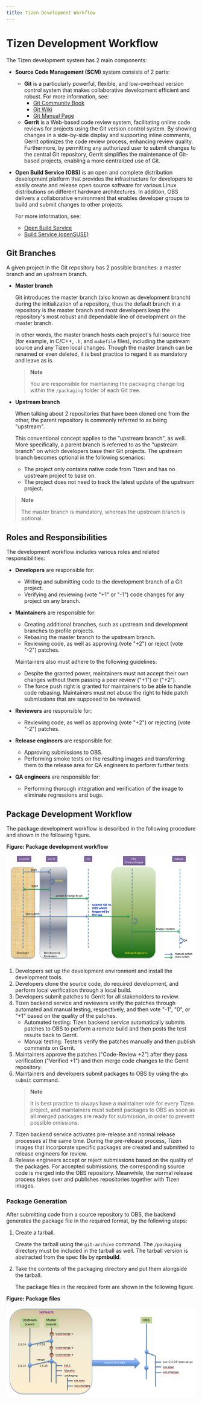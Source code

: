 ```yaml
---
title: Tizen Development Workflow
---
```


# Tizen Development Workflow

The Tizen development system has 2 main components:

- **Source Code Management (SCM)** system consists of 2 parts:
  - **Git** is a particularly powerful, flexible, and low-overhead version control system that makes collaborative development efficient and robust. For more information, see:
    - [Git Community Book](http://git-scm.com/book)
    - [Git Wiki](https://git.wiki.kernel.org/index.php/Main_Page)
    - [Git Manual Page](https://www.kernel.org/pub/software/scm/git/docs/)
  - **Gerrit** is a Web-based code review system, facilitating online code reviews for projects using the Git version control system. By showing changes in a side-by-side display and supporting inline comments, Gerrit optimizes the code review process, enhancing review quality. Furthermore, by permitting any authorized user to submit changes to the central Git repository, Gerrit simplifies the maintenance of Git-based projects, enabling a more centralized use of Git.
- **Open Build Service (OBS)** is an open and complete distribution development platform that provides the infrastructure for developers to easily create and release open source software for various Linux distributions on different hardware architectures. In addition, OBS delivers a collaborative environment that enables developer groups to build and submit changes to other projects.

  For more information, see:
  - [Open Build Service](http://openbuildservice.org/)
  - [Build Service (openSUSE)](http://en.opensuse.org/openSUSE:Build_Service)


## Git Branches

A given project in the Git repository has 2 possible branches: a master branch and an upstream branch.

- **Master branch**

  Git introduces the master branch (also known as development branch) during the initialization of a repository, thus the default branch in a repository is the master branch and most developers keep the repository's most robust and dependable line of development on the master branch.

  In other words, the master branch hosts each project's full source tree (for example, in C/C++, `.h`, and `makefile` files), including the upstream source and any Tizen local changes. Though the master branch can be renamed or even deleted, it is best practice to regard it as mandatory and leave as is.

  > **Note**
  >
  > You are responsible for maintaining the packaging change log within the `/packaging` folder of each Git tree.

- **Upstream branch**

  When talking about 2 repositories that have been cloned one from the other, the parent repository is commonly referred to as being "upstream".

  This conventional concept applies to the "upstream branch", as well. More specifically, a parent branch is referred to as the "upstream branch" on which developers base their Git projects. The upstream branch becomes optional in the following scenarios:

  - The project only contains native code from Tizen and has no upstream project to base on.
  - The project does not need to track the latest update of the upstream project.

> **Note**
>
> The master branch is mandatory, whereas the upstream branch is optional.

## Roles and Responsibilities

The development workflow includes various roles and related responsibilities:

- **Developers** are responsible for:

  - Writing and submitting code to the development branch of a Git project.
  - Verifying and reviewing (vote "+1" or "-1") code changes for any project on any branch.

- **Maintainers** are responsible for:

  - Creating additional branches, such as upstream and development branches to profile projects.
  - Rebasing the master branch to the upstream branch.
  - Reviewing code, as well as approving (vote "+2") or reject (vote "-2") patches.

  Maintainers also must adhere to the following guidelines:

  - Despite the granted power, maintainers must not accept their own changes without them passing a peer review ("+1") or ("+2").
  - The force push right is granted for maintainers to be able to handle code rebasing. Maintainers must not abuse the right to hide patch submissions that are supposed to be reviewed.

- **Reviewers** are responsible for:

  - Reviewing code, as well as approving (vote "+2") or rejecting (vote "-2") patches.

- **Release engineers** are responsible for:

  - Approving submissions to OBS.
  - Performing smoke tests on the resulting images and transferring them to the release area for QA engineers to perform further tests.

- **QA engineers** are responsible for:

  - Performing thorough integration and verification of the image to eliminate regressions and bugs.

## Package Development Workflow

The package development workflow is described in the following procedure and shown in the following figure.

**Figure: Package development workflow**

![Package development workflow](media/800px-tizen-work-flow.png)

1. Developers set up the development environment and install the development tools.
1. Developers clone the source code, do required development, and perform local verification through a local build.
1. Developers submit patches to Gerrit for all stakeholders to review.
1. Tizen backend service and reviewers verify the patches through automated and manual testing, respectively, and then vote "-1", "0", or "+1" based on the quality of the patches.
   - Automated testing: Tizen backend service automatically submits patches to OBS to perform a remote build and then posts the test results back to Gerrit.
   - Manual testing: Testers verify the patches manually and then publish comments on Gerrit.
1. Maintainers approve the patches ("Code-Review +2") after they pass verification ("Verified +1") and then merge code changes to the Gerrit repository.
1. Maintainers and developers submit packages to OBS by using the `gbs submit` command.
   > **Note**
   >
   > It is best practice to always have a maintainer role for every Tizen project, and maintainers must submit packages to OBS as soon as all merged packages are ready for submission, in order to prevent possible omissions.
1. Tizen backend service activates pre-release and normal release processes at the same time. During the pre-release process, Tizen images that incorporate specific packages are created and submitted to release engineers for review.
1. Release engineers accept or reject submissions based on the quality of the packages. For accepted submissions, the corresponding source code is merged into the OBS repository. Meanwhile, the normal release process takes over and publishes repositories together with Tizen images.


### Package Generation

After submitting code from a source repository to OBS, the backend generates the package file in the required format, by the following steps:

1. Create a tarball.

   Create the tarball using the `git-archive` command. The `/packaging` directory must be included in the tarball as well. The tarball version is abstracted from the spec file by **rpmbuild**.

1. Take the contents of the packaging directory and put them alongside the tarball.

   The package files in the required form are shown in the following figure.

**Figure: Package files**

![Package files](media/700px-package-generation.png)
